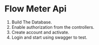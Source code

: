 # Flow Meter Api

1. Build The Database.
2. Enable authorization from the controllers.
3. Create account and activate.
4. Login and start using swagger to test.
